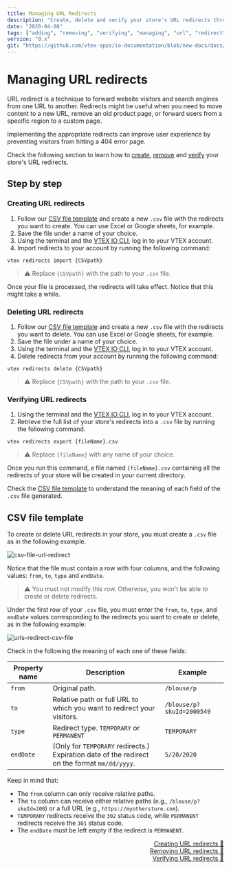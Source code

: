 ```yaml
---
title: Managing URL Redirects
description: "Create, delete and verify your store's URL redirects through the VTEX IO CLI."
date: "2020-04-08"
tags: ["adding", "removing", "verifying", "managing", "url", "redirect"]
version: "0.x"
git: "https://github.com/vtex-apps/io-documentation/blob/new-docs/docs/en/Recipes/store-management/managing-url-redirects.md"
---
```


# Managing URL redirects
  
URL redirect is a technique to forward website visitors and search engines from one URL to another. Redirects might be useful when you need to move content to a new URL, remove an old product page, or forward users from a specific region to a custom page. 

Implementing the appropriate redirects can improve user experience by preventing visitors from hitting a 404 error page. 

Check the following section to learn how to [create](#creating-url-redirects), [remove](#deleting-url-redirects) and [verify](#verifying-url-redirects) your store's URL redirects.
  
## Step by step

### Creating URL redirects

1. Follow our [CSV file template](#csv-file-template) and create a new `.csv` file with the redirects you want to create. You can use Excel or Google sheets, for example.
2. Save the file under a name of your choice.
4. Using the terminal and the [VTEX IO CLI](https://developers.vtex.com/vtex-developer-docs/docs/vtex-io-documentation-vtex-io-cli-installation-and-command-reference), log in to your VTEX account.
5. Import redirects to your account by running the following command:

```
vtex redirects import {CSVpath}
```

>⚠️ Replace `{CSVpath}` with the path to your `.csv` file.

Once your file is processed, the redirects will take effect. Notice that this might take a while.

### Deleting URL redirects

1. Follow our [CSV file template](#csv-file-template) and create a new `.csv` file with the redirects you want to delete. You can use Excel or Google sheets, for example.
2. Save the file under a name of your choice.
3. Using the terminal and the [VTEX IO CLI](https://developers.vtex.com/vtex-developer-docs/docs/vtex-io-documentation-vtex-io-cli-installment-and-command-reference), log in to your VTEX account.
4. Delete redirects from your account by running the following command:

```
vtex redirects delete {CSVpath}
```

>⚠️ Replace `{CSVpath}` with the path to your `.csv` file.

### Verifying URL redirects

1. Using the terminal and the [VTEX IO CLI](https://developers.vtex.com/vtex-developer-docs/docs/vtex-io-documentation-vtex-io-cli-installment-and-command-reference), log in to your VTEX account.
2. Retrieve the full list of your store's redirects into a `.csv` file by running the following command.

```
vtex redirects export {fileName}.csv
```

>⚠️ Replace `{fileName}` with any name of your choice.

Once you run this command, a file named `{fileName}.csv` containing all the redirects of your store will be created in your current directory.

Check the [CSV file template](#csv-file-template) to understand the meaning of each field of the `.csv` file generated.

## CSV file template

To create or delete URL redirects in your store, you must create a `.csv` file as in the following example.

![csv-file-url-redirect](https://github.com/vtex-apps/io-documentation/blob/master/docs/en/Recipes/store-management/managing-URL-redirects-1.png?raw=true)

Notice that the file must contain a row with four columns, and the following values: `from`, `to`, `type` and `endDate`.

>⚠️ You must not modify this row. Otherwise, you won't be able to create or delete redirects.

Under the first row of your `.csv` file, you must enter the `from`, `to`, `type`, and `endDate` values corresponding to the redirects you want to create or delete, as in the following example:

![urls-redirect-csv-file](https://github.com/vtex-apps/io-documentation/blob/master/docs/en/Recipes/store-management/managing-URL-redirects-2.png?raw=true)

Check in the following the meaning of each one of these fields:

| Property name | Description | Example |
|--|--|--|
| `from` | Original path. | `/blouse/p` |
| `to` | Relative path or full URL to which you want to redirect your visitors. | `/blouse/p?skuId=2000549` |
| `type` | Redirect type. `TEMPORARY` or `PERMANENT` | `TEMPORARY` |
| `endDate` | (Only for `TEMPORARY` redirects.) Expiration date of the redirect on the format `mm/dd/yyyy`.| `5/20/2020` |

Keep in mind that:

- The `from` column can only receive relative paths.
- The `to` column can receive either relative paths (e.g., `/blouse/p?skuId=200`) or a full URL (e.g., `https://myotherstore.com`).
- `TEMPORARY` redirects receive the `302` status code, while `PERMANENT` redirects receive the `301` status code.
- The `endDate` must be left empty if the redirect is `PERMANENT`.

<div style="text-align: right"><a href="#creating-url-redirects">Creating URL redirects 🔼</a></div>
<div style="text-align: right"><a href="#deleting-url-redirects">Removing URL redirects 🔼</a></div>
<div style="text-align: right"><a href="#verifying-url-redirects">Verifying URL redirects 🔼</a></div>
